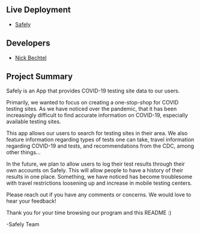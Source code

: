 ## Live Deployment
- [Safely](https://nikudon612.github.io/Safely/)

## Developers
- [Nick Bechtel](https://www.linkedin.com/in/nicholasbechtel/)

## Project Summary
Safely is an App that provides COVID-19 testing site data to our users. 

Primarily, we wanted to focus on creating a one-stop-shop for COVID testing sites. As we have noticed over the pandemic, that it has been increasingly difficult to find accurate information on COVID-19, especially available testing sites. 

This app allows our users to search for testing sites in their area. We also feature information regarding types of tests one can take, travel information regarding COVID-19 and tests, and recommendations from the CDC, among other things...

In the future, we plan to allow users to log their test results through their own accounts on Safely. This will allow people to have a history of their results in one place. Something, we have noticed has become troublesome with travel restrictions loosening up and increase in mobile testing centers. 

Please reach out if you have any comments or concerns. We would love to hear your feedback! 

Thank you for your time browsing our program and this README :)

-Safely Team
